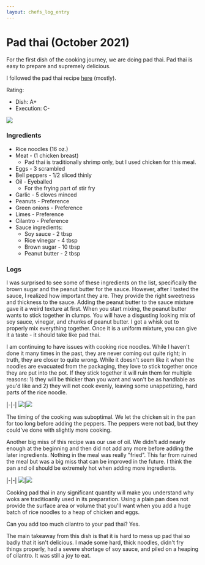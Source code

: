 ```yaml
---
layout: chefs_log_entry 
---
```

# Pad thai (October 2021)

For the first dish of the cooking journey, we are doing pad thai. Pad thai is easy to prepare and supremely delicious.

I followed the pad thai recipe [here](https://tastesbetterfromscratch.com/pad-thai/) (mostly).

Rating:
- Dish: A+
- Execution: C-

![](../../assets/pad_thai/pad_thai_final.png)

### Ingredients

- Rice noodles (16 oz.)
- Meat - (1 chicken breast)
  - Pad thai is traditionally shrimp only, but I used chicken for this meal.
- Eggs - 3 scrambled
- Bell peppers - 1/2 sliced thinly
- Oil - Eyeballed
  - For the frying part of stir fry
- Garlic - 5 cloves minced
- Peanuts - Preference
- Green onions - Preference
- Limes - Preference
- Cilantro - Preference
- Sauce ingredients:
  - Soy sauce - 2 tbsp
  - Rice vinegar - 4 tbsp
  - Brown sugar - 10 tbsp
  - Peanut butter - 2 tbsp

### Logs

I was surprised to see some of these ingredients on the list, specifically the brown sugar and the peanut butter for the sauce. However, after I tasted the sauce, I realized how important they are. They provide the right sweetness and thickness to the sauce. Adding the peanut butter to the sauce mixture gave it a weird texture at first. When you start mixing, the peanut butter wants to stick together in clumps. You will have a disgusting looking mix of soy sauce, vinegar, and chunks of peanut butter. I got a whisk out to properly mix everything together. Once it is a uniform mixture, you can give it a taste - it should take like pad thai.

I am continuing to have issues with cooking rice noodles. While I haven't done it many times in the past, they are never coming out quite right; in truth, they are closer to quite wrong. While it doesn't seem like it when the noodles are evacuated from the packaging, they love to stick together once they are put into the pot. If they stick together it will ruin them for multiple reasons: 1) they will be thicker than you want and won't be as handlable as you'd like and 2) they will not cook evenly, leaving some unappetizing, hard parts of the rice noodle.

|-|-|
![](../../assets/pad_thai/pad_thai_sauce.png)|![](../../assets/pad_thai/pad_thai_noodles.png)

The timing of the cooking was suboptimal. We let the chicken sit in the pan for too long before adding the peppers. The peppers were not bad, but they could've done with slightly more cooking.

Another big miss of this recipe was our use of oil. We didn't add nearly enough at the beginning and then did not add any more before adding the later ingredients. Nothing in the meal was really "fried". This far from ruined the meal but was a big miss that can be improved in the future. I think the pan and oil should be extremely hot when adding more ingredients.

|-|-|
![](../../assets/pad_thai/pad_thai_chicken.png)|![](../../assets/pad_thai/pad_thai_eggs.png)

Cooking pad thai in any significant quantity will make you understand why woks are traditioanlly used in its preparation. Using a plain pan does not provide the surface area or volume that you'll want when you add a huge batch of rice noodles to a heap of chicken and eggs.

Can you add too much cilantro to your pad thai? Yes.

The main takeaway from this dish is that it is hard to mess up pad thai so badly that it isn't delicious. I made some hard, thick noodles, didn't fry things properly, had a severe shortage of soy sauce, and piled on a heaping of cilantro. It was still a joy to eat.

